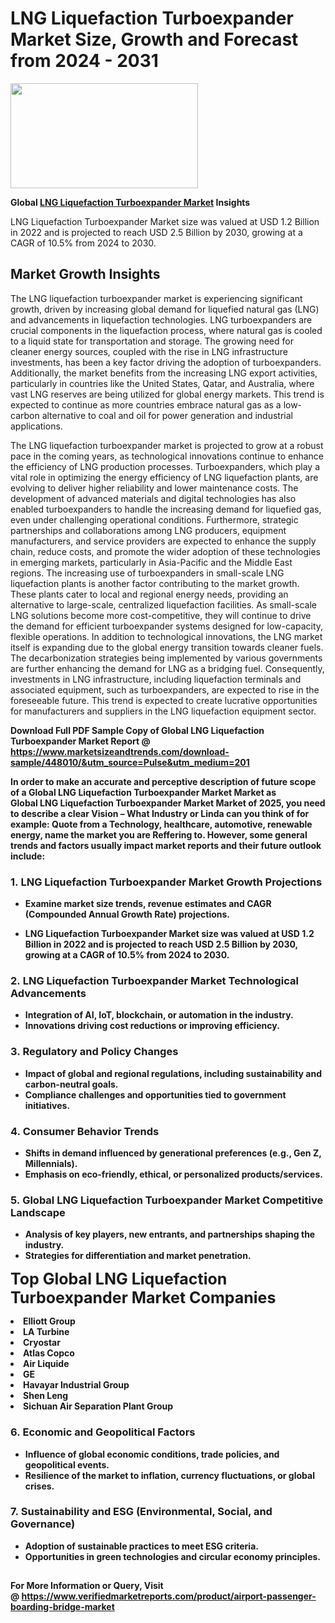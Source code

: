 <H1>LNG Liquefaction Turboexpander Market Size, Growth and Forecast from 2024 - 2031</H1><img class="aligncenter size-medium wp-image-584254" src="https://thirdeyenews.in/wp-content/uploads/2024/09/Global-Market-Research-300x168.jpeg" alt="" width="300" height="168" /><p><strong>Global&nbsp;<a href="https://www.marketsizeandtrends.com/download-sample/448010/&amp;utm_source=Pulse&amp;utm_medium=201">LNG Liquefaction Turboexpander Market</a> Insights</strong></p><p>LNG Liquefaction Turboexpander Market size was valued at USD 1.2 Billion in 2022 and is projected to reach USD 2.5 Billion by 2030, growing at a CAGR of 10.5% from 2024 to 2030.</p><p><h2>Market Growth Insights</h2> <p>The LNG liquefaction turboexpander market is experiencing significant growth, driven by increasing global demand for liquefied natural gas (LNG) and advancements in liquefaction technologies. LNG turboexpanders are crucial components in the liquefaction process, where natural gas is cooled to a liquid state for transportation and storage. The growing need for cleaner energy sources, coupled with the rise in LNG infrastructure investments, has been a key factor driving the adoption of turboexpanders. Additionally, the market benefits from the increasing LNG export activities, particularly in countries like the United States, Qatar, and Australia, where vast LNG reserves are being utilized for global energy markets. This trend is expected to continue as more countries embrace natural gas as a low-carbon alternative to coal and oil for power generation and industrial applications.</p> <p><strong></strong></p> <p>The LNG liquefaction turboexpander market is projected to grow at a robust pace in the coming years, as technological innovations continue to enhance the efficiency of LNG production processes. Turboexpanders, which play a vital role in optimizing the energy efficiency of LNG liquefaction plants, are evolving to deliver higher reliability and lower maintenance costs. The development of advanced materials and digital technologies has also enabled turboexpanders to handle the increasing demand for liquefied gas, even under challenging operational conditions. Furthermore, strategic partnerships and collaborations among LNG producers, equipment manufacturers, and service providers are expected to enhance the supply chain, reduce costs, and promote the wider adoption of these technologies in emerging markets, particularly in Asia-Pacific and the Middle East regions. The increasing use of turboexpanders in small-scale LNG liquefaction plants is another factor contributing to the market growth. These plants cater to local and regional energy needs, providing an alternative to large-scale, centralized liquefaction facilities. As small-scale LNG solutions become more cost-competitive, they will continue to drive the demand for efficient turboexpander systems designed for low-capacity, flexible operations. In addition to technological innovations, the LNG market itself is expanding due to the global energy transition towards cleaner fuels. The decarbonization strategies being implemented by various governments are further enhancing the demand for LNG as a bridging fuel. Consequently, investments in LNG infrastructure, including liquefaction terminals and associated equipment, such as turboexpanders, are expected to rise in the foreseeable future. This trend is expected to create lucrative opportunities for manufacturers and suppliers in the LNG liquefaction equipment sector.</p> <p><strong></p><p><span class=""><strong>Download Full PDF Sample Copy of Global LNG Liquefaction Turboexpander Market Report</strong> @ <a href="https://www.marketsizeandtrends.com/download-sample/448010/&amp;utm_source=Pulse&amp;utm_medium=201" target="_blank">https://www.marketsizeandtrends.com/download-sample/448010/&amp;utm_source=Pulse&amp;utm_medium=201</a></span></p><p>In order to make an accurate and perceptive description of future scope of a Global&nbsp;LNG Liquefaction Turboexpander Market Market as Global&nbsp;LNG Liquefaction Turboexpander Market Market of 2025, you need to describe a clear Vision &ndash; What Industry or Linda can you think of for example: Quote from a Technology, healthcare, automotive, renewable energy, name the market you are Reffering to. However, some general trends and factors usually impact market reports and their future outlook include:</p><h3>1.&nbsp;<strong>LNG Liquefaction Turboexpander Market Growth Projections</strong></h3><ul><li>Examine market size trends, revenue estimates and CAGR (Compounded Annual Growth Rate) projections.</li><li><p>LNG Liquefaction Turboexpander Market size was valued at USD 1.2 Billion in 2022 and is projected to reach USD 2.5 Billion by 2030, growing at a CAGR of 10.5% from 2024 to 2030.</p></li></ul><h3>2.&nbsp;<strong>LNG Liquefaction Turboexpander Market Technological Advancements</strong></h3><ul><li>Integration of AI, IoT, blockchain, or automation in the industry.</li><li>Innovations driving cost reductions or improving efficiency.</li></ul><h3>3.&nbsp;<strong>Regulatory and Policy Changes</strong></h3><ul><li>Impact of global and regional regulations, including sustainability and carbon-neutral goals.</li><li>Compliance challenges and opportunities tied to government initiatives.</li></ul><h3>4.&nbsp;<strong>Consumer Behavior Trends</strong></h3><ul><li>Shifts in demand influenced by generational preferences (e.g., Gen Z, Millennials).</li><li>Emphasis on eco-friendly, ethical, or personalized products/services.</li></ul><h3>5.&nbsp;<strong>Global LNG Liquefaction Turboexpander Market Competitive Landscape</strong></h3><ul><li>Analysis of key players, new entrants, and partnerships shaping the industry.</li><li>Strategies for differentiation and market penetration.</li></ul><p data-pm-slice="1 1 []"><span style="color: inherit; font-family: inherit; font-size: 25px;">Top Global LNG Liquefaction Turboexpander Market Companies</span></p><div class="" data-test-id=""><p><li>Elliott Group</li><li> LA Turbine</li><li> Cryostar</li><li> Atlas Copco</li><li> Air Liquide</li><li> GE</li><li> Havayar Industrial Group</li><li> Shen Leng</li><li> Sichuan Air Separation Plant Group</li></p></div><h3>6.&nbsp;<strong>Economic and Geopolitical Factors</strong></h3><ul><li>Influence of global economic conditions, trade policies, and geopolitical events.</li><li>Resilience of the market to inflation, currency fluctuations, or global crises.</li></ul><h3>7.&nbsp;<strong>Sustainability and ESG (Environmental, Social, and Governance)</strong></h3><ul><li>Adoption of sustainable practices to meet ESG criteria.</li><li>Opportunities in green technologies and circular economy principles.</li></ul><h2><strong style="font-size: 14px;">For More Information or Query, Visit @&nbsp;</strong><a style="background-color: #ffffff; font-size: 14px;" href="https://www.marketsizeandtrends.com/report/lng-liquefaction-turboexpander-market/" target="_blank">https://www.verifiedmarketreports.com/product/airport-passenger-boarding-bridge-market</a></h2>
